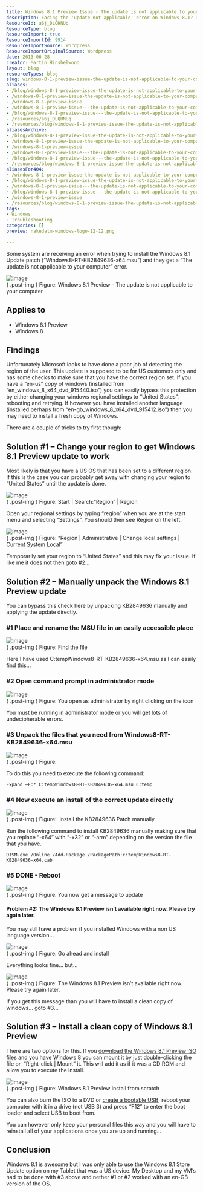 ```yaml
---
title: Windows 8.1 Preview Issue - The update is not applicable to your computer
description: Facing the 'update not applicable' error on Windows 8.1? Discover effective solutions to install the update and enhance your system performance!
ResourceId: a6j_DLQHNUq
ResourceType: blog
ResourceImport: true
ResourceImportId: 9914
ResourceImportSource: Wordpress
ResourceImportOriginalSource: Wordpress
date: 2013-06-28
creator: Martin Hinshelwood
layout: blog
resourceTypes: blog
slug: windows-8-1-preview-issue-the-update-is-not-applicable-to-your-computer
aliases:
- /blog/windows-8-1-preview-issue-the-update-is-not-applicable-to-your-computer
- /windows-8-1-preview-issue-the-update-is-not-applicable-to-your-computer
- /windows-8-1-preview-issue
- /windows-8-1-preview-issue---the-update-is-not-applicable-to-your-computer
- /blog/windows-8-1-preview-issue---the-update-is-not-applicable-to-your-computer
- /resources/a6j_DLQHNUq
- /resources/blog/windows-8-1-preview-issue-the-update-is-not-applicable-to-your-computer
aliasesArchive:
- /blog/windows-8-1-preview-issue-the-update-is-not-applicable-to-your-computer
- /windows-8-1-preview-issue-the-update-is-not-applicable-to-your-computer
- /windows-8-1-preview-issue
- /windows-8-1-preview-issue---the-update-is-not-applicable-to-your-computer
- /blog/windows-8-1-preview-issue---the-update-is-not-applicable-to-your-computer
- /resources/blog/windows-8-1-preview-issue-the-update-is-not-applicable-to-your-computer
aliasesFor404:
- /windows-8-1-preview-issue-the-update-is-not-applicable-to-your-computer
- /blog/windows-8-1-preview-issue-the-update-is-not-applicable-to-your-computer
- /windows-8-1-preview-issue---the-update-is-not-applicable-to-your-computer
- /blog/windows-8-1-preview-issue---the-update-is-not-applicable-to-your-computer
- /windows-8-1-preview-issue
- /resources/blog/windows-8-1-preview-issue-the-update-is-not-applicable-to-your-computer
tags:
- Windows
- Troubleshooting
categories: []
preview: nakedalm-windows-logo-12-12.png

---
```

Some system are receiving an error when trying to install the Windows 8.1 Update patch (“Windows8-RT-KB2849636-x64.msu”) and they get a “The update is not applicable to your computer” error.

![image](images/image68-1-1.png "image")  
{ .post-img }
Figure: Windows 8.1 Preview - The update is not applicable to your computer

## Applies to

- Windows 8.1 Preview
- Windows 8

## Findings

Unfortunately Microsoft looks to have done a poor job of detecting the region of the user. This update is supposed to be for US customers only and has some checks to make sure that you have the correct region set. If you have a “en-us” copy of windows (installed from “en_windows_8_x64_dvd_915440.iso”) you can easily bypass this protection by either changing your windows regional settings to “United States”, rebooting and retrying. If however you have installed another language   (installed perhaps from “en-gb_windows_8_x64_dvd_915412.iso”) then you may need to install a fresh copy of Windows.

There are a couple of tricks to try first though:

## Solution #1 – Change your region to get Windows 8.1 Preview update to work

Most likely is that you have a US OS that has been set to a different region. If this is the case you can probably get away with changing your region to “United States” until the update is done.

![image](images/image69-2-2.png "image")  
{ .post-img }
Figure: Start | Search:”Region” | Region

Open your regional settings by typing “region” when you are at the start menu and selecting “Settings”. You should then see Region on the left.

![image](images/image70-3-3.png "image")  
{ .post-img }
Figure: “Region | Administrative | Change local settings | Current System Local”

Temporarily set your region to “United States” and this may fix your issue. If like me it does not then goto #2…

## Solution #2 – Manually unpack the Windows 8.1 Preview update

You can bypass this check here by unpacking KB2849636 manually and applying the update directly.

### **#1 Place and rename the MSU file in an easily accessible place**

![image](images/image71-4-4.png "image")  
{ .post-img }
Figure: Find the file

Here I have used C:tempWindows8-RT-KB2849636-x64.msu as I can easily find this…

### **#2 Open command prompt in administrator mode**

![image](images/image72-5-5.png "image")  
{ .post-img }
Figure: You open as administrator by right clicking on the icon

You must be running in administrator mode or you will get lots of undecipherable errors.

### **#3 Unpack the files that you need from Windows8-RT-KB2849636-x64.msu**

![image](images/image73-6-6.png "image")  
{ .post-img }
Figure:

To do this you need to execute the following command:

```
Expand –F:* C:tempWindows8-RT-KB2849636-x64.msu C:temp
```

### **#4 Now execute an install of the correct update directly**

![image](images/image74-7-7.png "image")  
{ .post-img }
Figure:  Install the KB2849636 Patch manually

Run the following command to install KB2849636 manually making sure that you replace “-x64” with “-x32” or “-arm” depending on the version the file that you have.

```
DISM.exe /Online /Add-Package /PackagePath:c:tempWindows8-RT-KB2849636-x64.cab
```

### **#5 DONE - Reboot**

![image](images/image75-8-8.png "image")  
{ .post-img }
Figure: You now get a message to update

#### Problem #2: The Windows 8.1 Preview isn’t available right now. Please try again later.

You may still have a problem if you installed Windows with a non US language version…

![image](images/image76-9-9.png "image")  
{ .post-img }
Figure: Go ahead and install

Everything looks fine… but…

![image](images/image77-10-10.png "image")  
{ .post-img }
Figure: The Windows 8.1 Preview isn’t available right now. Please try again later.

If you get this message than you will have to install a clean copy of windows… goto #3…

## Solution #3 – Install a clean copy of Windows 8.1 Preview

There are two options for this. If you [download the Windows 8.1 Preview ISO files](http://windows.microsoft.com/en-us/windows-8/preview-iso) and you have Windows 8 you can mount it by just double-clicking the file or  “Right-click | Mount” it. This will add it as if it was a CD ROM and allow you to execute the install.

![image](images/image78-11-11.png "image")  
{ .post-img }
Figure: Windows 8.1 Preview install from scratch

You can also burn the ISO to a DVD or [create a bootable USB](http://www.hanselman.com/blog/StepByStepTurningAWindows7DVDOrISOIntoABootableVHDVirtualMachine.aspx), reboot your computer with it in a drive (not USB 3) and press “F12” to enter the boot loader and select USB to boot from.

You can however only keep your personal files this way and you will have to reinstall all of your applications once you are up and running…

## Conclusion

Windows 8.1 is awesome but I was only able to use the Windows 8.1 Store Update option on my Tablet that was a US device. My Desktop and my VM’s had to be done with #3 above and nether #1 or #2 worked with an en-GB version of the OS.
